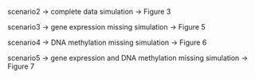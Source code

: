 scenario2 -> complete data simulation -> Figure 3

scenario3 -> gene expression missing simulation -> Figure 5

scenario4 -> DNA methylation missing simulation -> Figure 6

scenario5 -> gene expression and DNA methylation missing simulation -> Figure 7